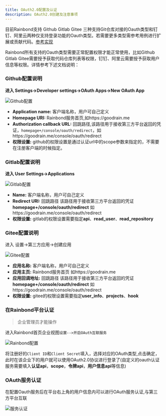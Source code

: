 ```yaml
---
title: OAuth2.0配置及认证
description: OAuth2.0创建及注意事项
---
```


目前Rainbond支持 Github Gitlab Gitee 三种支持Git仓库对接的Oauth类型和钉钉、阿里云两种仅支持登录功能的Oauth类型。若需要更多类型需参考用例进行扩展或贡献代码。[参考实现](https://github.com/goodrain/rainbond-console/tree/master/console/utils/oauth)

Rainbond所有支持的Oauth类型需要正常配置权限才能正常使用，比如Github Gitlab Gitee需要授予获取代码仓库列表等权限，钉钉、阿里云需要授予获取用户信息等权限。详情参考下述文档说明：

### Github配置说明 

**进入 Settings→Developer settings→OAuth Apps→New OAuth App**

![Github配置](https://grstatic.oss-cn-shanghai.aliyuncs.com/images/docs/5.1/user-manual/oauth2.0/d9e1d8d00dd71cf75406b5a2081bef6a.png)
   
- **Application name:** 客户端名称，用户可自己定义
- **Homepage URI:** Rainbond服务首页,如https://goodrain.me
- **Authorization callback URL:** 回跳路径,该路径用于接收第三方平台返回的凭证，`homepage+/console/oauth/redirect`，如https://goodrain.me/console/oauth/redirect
- **权限设置:** github的权限设置是通过认证url中的scope参数来指定的，不需要在注册客户端的时候指定。
   

### Gitlab配置说明 

**进入 User Settings→Applications**

![Gitlab配置](https://grstatic.oss-cn-shanghai.aliyuncs.com/images/docs/5.1/user-manual/oauth2.0/WechatIMG63.png)

- **Name:** 客户端名称，用户可自己定义
- **Redirect URI:** 回跳路径 该路径用于接收第三方平台返回的凭证 **homepage+/console/oauth/redirect** 如https://goodrain.me/console/oauth/redirect
- **权限设置:** gitlab的权限设置需要指定**api**、**read_user**、**read_repository**


### Gitee配置说明

进入 设置→第三方应用→创建应用

![Gitee配置](https://grstatic.oss-cn-shanghai.aliyuncs.com/images/docs/5.1/user-manual/oauth2.0/WechatIMG64.png)

- **应用名称:** 客户端名称，用户可自己定义
- **应用主页:** Rainbond服务首页 如https://goodrain.me
- **应用回调地址:** 回跳路径 该路径用于接收第三方平台返回的凭证 **homepage+/console/oauth/redirect** 如https://goodrain.me/console/oauth/redirect
- **权限设置:** gitee的权限设置需要指定**user_info**、**projects**、**hook**


### 在Rainbond平台认证

> 企业管理员才能操作

进入Rainbond首页企业视图`设置-->开启OAuth互联服务`

![Rainbond配置](https://grstatic.oss-cn-shanghai.aliyuncs.com/images/docs/5.2/user-manual/user-registration-login/oauth2.0/oauth-conf/oauth.jpg)

将注册好的`Client ID`和`Client Secret`填入，选择对应的OAuth类型,点击确定，此时在该企业下的用户就可以使用OAuth2.0协议进行登录了(自定义的oauth认证服务需要填入**认证api**，**scope**，**令牌api**，**用户信息api**等信息)


### OAuth服务认证

在配置Oauth服务后在平台右上角的用户信息内可以进行OAuth服务认证,与第三方平台互联
    
![服务认证](https://grstatic.oss-cn-shanghai.aliyuncs.com/images/docs/5.2/user-manual/oauth-authorization/Authentication.jpg)

